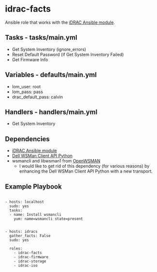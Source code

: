 # idrac-facts
Ansible role that works with the [iDRAC Ansible module](https://github.com/hbeatty/iDRAC-Ansible-module).

## Tasks - tasks/main.yml

* Get System Inventory (ignore_errors)
* Reset Default Password (if Get System Inventory Failed)
* Get Firmware Info

## Variables - defaults/main.yml

* lom_user: root
* lom_pass: pass
* drac_default_pass: calvin

## Handlers - handlers/main.yml

* Get System Inventory

## Dependencies

* [iDRAC Ansible module](https://github.com/hbeatty/iDRAC-Ansible-module)
* [Dell WSMan Client API Python](https://github.com/hbeatty/dell-wsman-client-api-python)
* wsmancli and libwsman1 from [OpenWSMAN](https://openwsman.github.io/)
  * I would like to get rid of this dependency (for various reasons) by enhancing the Dell WSMan Client API Python with a new transport.

## Example Playbook

```

- hosts: localhost
  sudo: yes
  tasks:
  - name: Install wsmancli
    yum: name=wsmancli state=present


- hosts: idracs
  gather_facts: False
  sudo: yes

  roles:
    - idrac-facts
    - idrac-firmware
    - idrac-storage
    - idrac-iso
```
